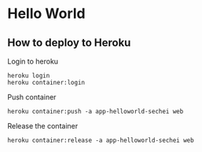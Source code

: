 # Hello World

## How to deploy to Heroku
Login to heroku
```
heroku login
heroku container:login
```



Push container
```
heroku container:push -a app-helloworld-sechei web
```



Release the container
```
heroku container:release -a app-helloworld-sechei web
```


